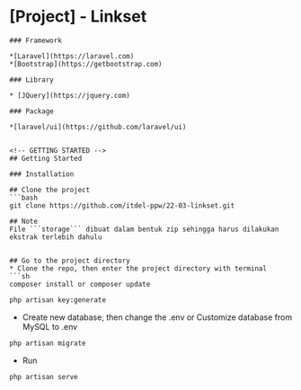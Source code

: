 # [Project] - Linkset

```
### Framework

*[Laravel](https://laravel.com)
*[Bootstrap](https://getbootstrap.com)

### Library

* [JQuery](https://jquery.com)

### Package

*[laravel/ui](https://github.com/laravel/ui)


<!-- GETTING STARTED -->
## Getting Started

### Installation

## Clone the project
```bash
git clone https://github.com/itdel-ppw/22-03-linkset.git

## Note
File ```storage``` dibuat dalam bentuk zip sehingga harus dilakukan ekstrak terlebih dahulu


## Go to the project directory
* Clone the repo, then enter the project directory with terminal
```sh
composer install or composer update
```

```sh
php artisan key:generate
```
* Create new database, then change the .env or Customize database from MySQL to .env
```sh
php artisan migrate
```
* Run
```sh
php artisan serve
```



